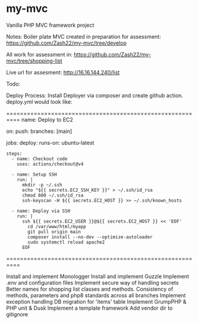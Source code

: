 # my-mvc
Vanilla PHP MVC framework project

Notes:
Boiler plate MVC created in preparation for assessment: https://github.com/Zash22/my-mvc/tree/develop

All work for assessment in: https://github.com/Zash22/my-mvc/tree/shopping-list

Live url for assesment: http://16.16.144.240/list

Todo:

Deploy Process:
Install Deployer via composer and create github action. deploy.yml would look like:

==========================================================
name: Deploy to EC2

on:
push:
branches: [main]

jobs:
deploy:
runs-on: ubuntu-latest

    steps:
      - name: Checkout code
        uses: actions/checkout@v4

      - name: Setup SSH
        run: |
          mkdir -p ~/.ssh
          echo "${{ secrets.EC2_SSH_KEY }}" > ~/.ssh/id_rsa
          chmod 600 ~/.ssh/id_rsa
          ssh-keyscan -H ${{ secrets.EC2_HOST }} >> ~/.ssh/known_hosts

      - name: Deploy via SSH
        run: |
          ssh ${{ secrets.EC2_USER }}@${{ secrets.EC2_HOST }} << 'EOF'
            cd /var/www/html/myapp
            git pull origin main
            composer install --no-dev --optimize-autoloader
            sudo systemctl reload apache2
          EOF

==========================================================


Install and implement Monologger
Install and implement Guzzle
Implement .env and configuration files
Implement secure way of handling secrets
Better names for shopping list classes and methods.
Consistency of methods, parameters and php8 standards across all branches
Implement exception handling
DB migration for 'items' table
Implement GrumpPHP & PHP unit & Dusk
Implement a template framework
Add vendor dir to gitignore




